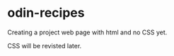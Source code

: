 # odin-recipes

Creating a project web page with html and no CSS yet. 

CSS will be revisted later.
